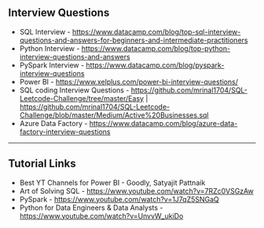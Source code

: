 ## Interview Questions
- SQL Interview - https://www.datacamp.com/blog/top-sql-interview-questions-and-answers-for-beginners-and-intermediate-practitioners
- Python Interview - https://www.datacamp.com/blog/top-python-interview-questions-and-answers
- PySpark Interview - https://www.datacamp.com/blog/pyspark-interview-questions
- Power BI - https://www.xelplus.com/power-bi-interview-questions/
- SQL coding Interview Questions - https://github.com/mrinal1704/SQL-Leetcode-Challenge/tree/master/Easy | https://github.com/mrinal1704/SQL-Leetcode-Challenge/blob/master/Medium/Active%20Businesses.sql
- Azure Data Factory - https://www.datacamp.com/blog/azure-data-factory-interview-questions
------------------------------------------------------------------------------------------------------------------------------------------------
## Tutorial Links
- Best YT Channels for Power BI - Goodly, Satyajit Pattnaik
- Art of Solving SQL - https://www.youtube.com/watch?v=7RZc0VSGzAw
- PySpark - https://www.youtube.com/watch?v=1J7qZ5SNGaQ
- Python for Data Engineers & Data Analysts - https://www.youtube.com/watch?v=UnvvW_ukiDo
